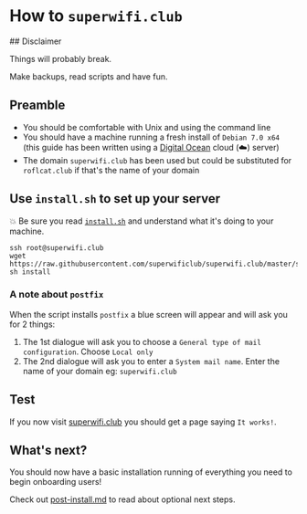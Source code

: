 # How to `superwifi.club`

## Disclaimer

Things will probably break.

Make backups, read scripts and have fun.

## Preamble

* You should be comfortable with Unix and using the command line
* You should have a machine running a fresh install of `Debian 7.0 x64` (this guide has been written using a [Digital Ocean](https://digitalocean.com) cloud (:cloud:) server)
* The domain `superwifi.club` has been used but could be substituted for `roflcat.club` if that's the name of your domain

## Use `install.sh` to set up your server

:boom: Be sure you read [`install.sh`](scripts/install.sh) and understand what it's doing to your machine.

    ssh root@superwifi.club
    wget https://raw.githubusercontent.com/superwificlub/superwifi.club/master/scripts/install.sh
    sh install

### A note about `postfix`

When the script installs `postfix` a blue screen will appear and will ask you for 2 things:

1. The 1st dialogue will ask you to choose a `General type of mail configuration`. Choose `Local only`
2. The 2nd dialogue will ask you to enter a `System mail name`. Enter the name of your domain eg: `superwifi.club`

## Test

If you now visit [superwifi.club](http://superwifi.club) you should get a page saying `It works!`.

## What's next?

You should now have a basic installation running of everything you need to begin onboarding users!

Check out [post-install.md](docs/post-install.md) to read about optional next steps.
